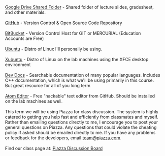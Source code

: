 <a href="">Google Drive Shared Folder</a> - Shared folder of lecture slides, gradesheet, and other materials.
<br><br>
<a href="https://github.com/">GitHub</a> - Version Control & Open Source Code Repository
<br><br>
<a href="https://bitbucket.org">BitBucket</a> - Version Control Host for GIT or MERCURIAL (Education Accounts are Free)
<br><br>
<a href="http://ubuntu.com">Ubuntu</a> - Distro of Linux I'll personally be using.
<br><br>
<a href="http://xubuntu.org/">Xubuntu</a> - Distro of Linux on the lab machines using the XFCE desktop environment
<br><br>
<a href="http://devdocs.io/">Dev Docs</a> - Searchable documentation of many popular languages. Includes C++ documentation, which is what we'll be using primarily in this course. But great resource for all of you long term.
<br><br>
<a href="https://atom.io/">Atom Editor</a> - Free "hackable" text editor from GitHub. Should be installed on the lab machines as well. 
<br><br>
This term we will be using Piazza for class discussion. The system is highly catered to getting you help fast and efficiently from classmates and myself. Rather than emailing questions directly to me, I encourage you to post your general questions on Piazza. Any questions that could violate the cheating policy if asked should be emailed directly to me. If you have any problems or feedback for the developers, email team@piazza.com.
<br><br>
Find our class page at: <a href="">Piazza Discussion Board</a>
</p>
